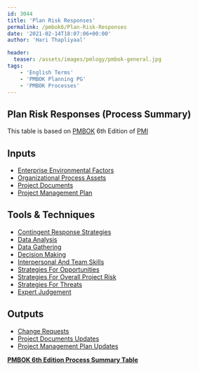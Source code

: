 ```yaml
---
id: 3044   
title: 'Plan Risk Responses'
permalink: /pmbok6/Plan-Risk-Responses
date: '2021-02-14T18:07:06+00:00'
author: 'Hari Thapliyaal'

header:
  teaser: /assets/images/pmlogy/pmbok-general.jpg
tags:
    - 'English Terms'
    - 'PMBOK Planning PG'
    - 'PMBOK Processes'
---
```


## Plan Risk Responses (Process Summary)

This table is based on [PMBOK](https://www.pmi.org/pmbok-guide-standards) 6th Edition of [PMI](https://www.pmi.org)

## **Inputs**

- [Enterprise Environmental Factors](/pmbok6/enterprise-environmental-factors)
- [Organizational Process Assets](/pmbok6/organizational-process-assets)
- [Project Documents](/pmbok6/project-documents)
- [Project Management Plan](/pmbok6/project-management-plan)

## **Tools &amp; Techniques**

- [Contingent Response Strategies](/pmbok6/contingent-response-strategies)
- [Data Analysis](/pmbok6/data-analysis)
- [Data Gathering](/pmbok6/data-gathering)
- [Decision Making](/pmbok6/decision-making)
- [Interpersonal And Team Skills](/pmbok6/interpersonal-and-team-skills)
- [Strategies For Opportunities](/pmbok6/strategies-for-opportunities)
- [Strategies For Overall Project Risk](/pmbok6/strategies-for-overall-project-risk)
- [Strategies For Threats](/pmbok6/strategies-for-threats)
- [Expert Judgement](/pmbok6/expert-judgement)

## **Outputs**

- [Change Requests](/pmbok6/change-requests)
- [Project Documents Updates](/pmbok6/project-documents-updates)
- [Project Management Plan Updates](/pmbok6/project-management-plan-updates)

**[PMBOK 6th Edition Process Summary Table](process-groups-and-processes-in-pmbok6/)**

